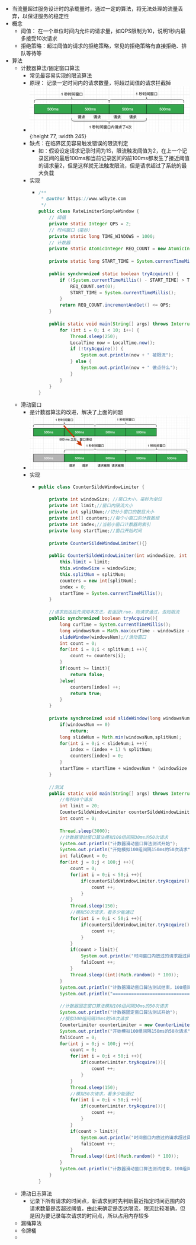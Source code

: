 - 当流量超过服务设计时的承载量时，通过一定的算法，将无法处理的流量丢弃，以保证服务的稳定性
- 概念
	- 阈值： 在一个单位时间内允许的请求量，如QPS限制为10，说明1秒内最多接受10次请求
	- 拒绝策略：超过阈值的请求的拒绝策略，常见的拒绝策略有直接拒绝、排队等待等
- 算法
	- 计数器算法/固定窗口算法
		- 常见最容易实现的限流算法
		- 原理： 记录一定时间内的请求数量，将超过阈值的请求拦截掉
		- ![计数器算法](../assets/image_1703063049851_0.png){:height 77, :width 245}
		- 缺点：在临界区见容易触发错误的限流判定
			- 如：假设设定请求记录时间为1S，限流触发阈值为2，在上一个记录区间的最后100ms和当前记录区间的前100ms都发生了接近阈值的请求量2，但是这样就无法触发限流，但是请求超过了系统的最大负载
		- 实现
			- ```java
			  /**
			   * @author https://www.wdbyte.com
			   */
			  public class RateLimiterSimpleWindow {
			      // 阈值
			      private static Integer QPS = 2;
			      // 时间窗口（毫秒）
			      private static long TIME_WINDOWS = 1000;
			      // 计数器
			      private static AtomicInteger REQ_COUNT = new AtomicInteger();
			      
			      private static long START_TIME = System.currentTimeMillis();
			  
			      public synchronized static boolean tryAcquire() {
			          if ((System.currentTimeMillis() - START_TIME) > TIME_WINDOWS) {
			              REQ_COUNT.set(0);
			              START_TIME = System.currentTimeMillis();
			          }
			          return REQ_COUNT.incrementAndGet() <= QPS;
			      }
			  
			      public static void main(String[] args) throws InterruptedException {
			          for (int i = 0; i < 10; i++) {
			              Thread.sleep(250);
			              LocalTime now = LocalTime.now();
			              if (!tryAcquire()) {
			                  System.out.println(now + " 被限流");
			              } else {
			                  System.out.println(now + " 做点什么");
			              }
			          }
			      }
			  }
			  ```
	- 滑动窗口
		- 是计数器算法的改进，解决了上面的问题
		- ![滑动窗口算法](../assets/image_1703063177560_0.png)
		- 实现
			- ```java
			  public class CounterSildeWindowLimiter {
			  
			      private int windowSize; //窗口大小，毫秒为单位
			      private int limit;//窗口内限流大小
			      private int splitNum;//切分小窗口的数目大小
			      private int[] counters;//每个小窗口的计数数组
			      private int index;//当前小窗口计数器的索引
			      private long startTime;//窗口开始时间
			  
			      private CounterSildeWindowLimiter(){}
			  
			      public CounterSildeWindowLimiter(int windowSize, int limit, int splitNum){
			          this.limit = limit;
			          this.windowSize = windowSize;
			          this.splitNum = splitNum;
			          counters = new int[splitNum];
			          index = 0;
			          startTime = System.currentTimeMillis();
			      }
			  
			      //请求到达后先调用本方法，若返回true，则请求通过，否则限流
			      public synchronized boolean tryAcquire(){
			          long curTime = System.currentTimeMillis();
			          long windowsNum = Math.max(curTime - windowSize - startTime,0) / (windowSize / splitNum);//计算滑动小窗口的数量
			          slideWindow(windowsNum);//滑动窗口
			          int count = 0;
			          for(int i = 0;i < splitNum;i ++){
			              count += counters[i];
			          }
			          if(count >= limit){
			              return false;
			          }else{
			              counters[index] ++;
			              return true;
			          }
			      }
			  
			      private synchronized void slideWindow(long windowsNum){
			          if(windowsNum == 0)
			              return;
			          long slideNum = Math.min(windowsNum,splitNum);
			          for(int i = 0;i < slideNum;i ++){
			              index = (index + 1) % splitNum;
			              counters[index] = 0;
			          }
			          startTime = startTime + windowsNum * (windowSize / splitNum);//更新滑动窗口时间
			      }
			  
			      //测试
			      public static void main(String[] args) throws InterruptedException {
			          //每秒20个请求
			          int limit = 20;
			          CounterSildeWindowLimiter counterSildeWindowLimiter = new CounterSildeWindowLimiter(1000,limit,10);
			          int count = 0;
			  
			          Thread.sleep(3000);
			          //计数器滑动窗口算法模拟100组间隔30ms的50次请求
			          System.out.println("计数器滑动窗口算法测试开始");
			          System.out.println("开始模拟100组间隔150ms的50次请求");
			          int faliCount = 0;
			          for(int j = 0;j < 100;j ++){
			              count = 0;
			              for(int i = 0;i < 50;i ++){
			                  if(counterSildeWindowLimiter.tryAcquire()){
			                      count ++;
			                  }
			              }
			              Thread.sleep(150);
			              //模拟50次请求，看多少能通过
			              for(int i = 0;i < 50;i ++){
			                  if(counterSildeWindowLimiter.tryAcquire()){
			                      count ++;
			                  }
			              }
			              if(count > limit){
			                  System.out.println("时间窗口内放过的请求超过阈值，放过的请求数" + count + ",限流：" + limit);
			                  faliCount ++;
			              }
			              Thread.sleep((int)(Math.random() * 100));
			          }
			          System.out.println("计数器滑动窗口算法测试结束，100组间隔150ms的50次请求模拟完成，限流失败组数：" + faliCount);
			          System.out.println("===========================================================================================");
			  
			          //计数器固定窗口算法模拟100组间隔30ms的50次请求
			          System.out.println("计数器固定窗口算法测试开始");
			          //模拟100组间隔30ms的50次请求
			          CounterLimiter counterLimiter = new CounterLimiter(1000,limit);
			          System.out.println("开始模拟100组间隔150ms的50次请求");
			          faliCount = 0;
			          for(int j = 0;j < 100;j ++){
			              count = 0;
			              for(int i = 0;i < 50;i ++){
			                  if(counterLimiter.tryAcquire()){
			                      count ++;
			                  }
			              }
			              Thread.sleep(150);
			              //模拟50次请求，看多少能通过
			              for(int i = 0;i < 50;i ++){
			                  if(counterLimiter.tryAcquire()){
			                      count ++;
			                  }
			              }
			              if(count > limit){
			                  System.out.println("时间窗口内放过的请求超过阈值，放过的请求数" + count + ",限流：" + limit);
			                  faliCount ++;
			              }
			              Thread.sleep((int)(Math.random() * 100));
			          }
			          System.out.println("计数器滑动窗口算法测试结束，100组间隔150ms的50次请求模拟完成，限流失败组数：" + faliCount);
			      }
			  }
			  ```
	- 滑动日志算法
		- 记录下所有请求的时间点，新请求到时先判断最近指定时间范围内的请求数量是否超过阈值，由此来确定是否达限流，限流比较准确，但是因为要记录每次请求的时间点，所以占用内存较多
	- 漏桶算法
	- 令牌桶
	-